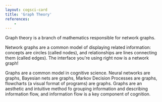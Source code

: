 ```yaml
---
layout: cogsci-card
title: 'Graph Theory'
references:
    - 
---
```


Graph theory is a branch of mathematics responsible for network graphs. 

Network graphs are a common model of displaying related information: concepts are circles (called nodes), and relationships are lines connecting them (called edges). The interface you're using right now is a network graph!

Graphs are a common model in cognitive science. Neural networks are graphs, Bayesian nets are graphs, Markov Decision Processes are graphs, flowcharts (a visual format of programs) are graphs. Graphs are an aesthetic and intuitive method fo grouping information and describing information flow, and information flow is a key component of cognition. 